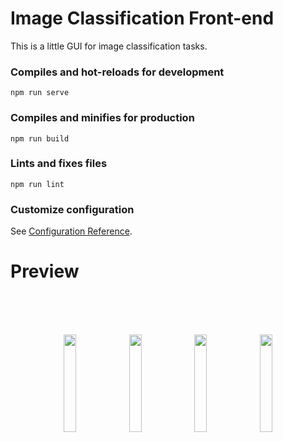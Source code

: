 # Image Classification Front-end
This is a little GUI for image classification tasks. 

### Compiles and hot-reloads for development
```
npm run serve
```

### Compiles and minifies for production
```
npm run build
```

### Lints and fixes files
```
npm run lint
```

### Customize configuration
See [Configuration Reference](https://cli.vuejs.org/config/).

# Preview

<br>
<br>
<br>
<p align="center">
  <img src="previews/preview1.png" width="20%">
  <img src="previews/preview2.png" width="20%">
  <img src="previews/preview3.png" width="20%">
  <img src="previews/preview4.png" width="20%">
</center>
<br>
<br>
<br>
